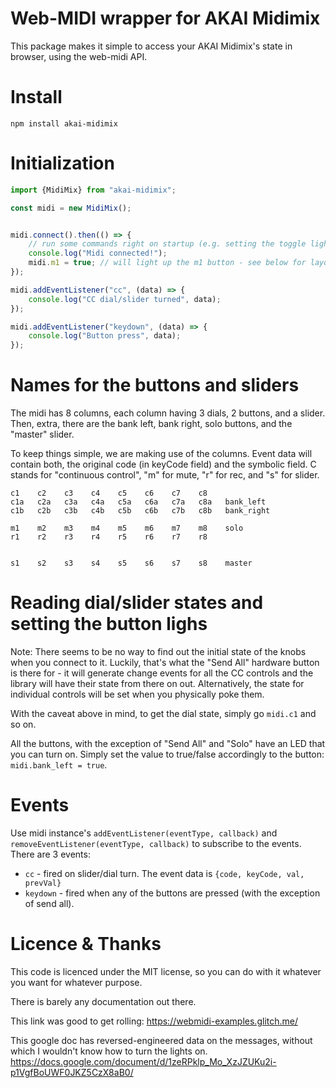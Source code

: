 # Web-MIDI wrapper for AKAI Midimix

This package makes it simple to access your AKAI Midimix's state in browser, using the web-midi API.


# Install

```npm install akai-midimix```

# Initialization
```javascript
import {MidiMix} from "akai-midimix";

const midi = new MidiMix();


midi.connect().then(() => {
    // run some commands right on startup (e.g. setting the toggle lights)
    console.log("Midi connected!");
    midi.m1 = true; // will light up the m1 button - see below for layout
});

midi.addEventListener("cc", (data) => {
    console.log("CC dial/slider turned", data);
});

midi.addEventListener("keydown", (data) => {
    console.log("Button press", data);
});
```

# Names for the buttons and sliders

The midi has 8 columns, each column having 3 dials, 2 buttons, and a slider.
Then, extra, there are the bank left, bank right, solo buttons, and the "master" slider.

To keep things simple, we are making use of the columns. Event data will contain
both, the original code (in keyCode field) and the symbolic field.
C stands for "continuous control", "m" for mute, "r" for rec, and "s" for slider.

```
c1    c2    c3    c4    c5    c6    c7    c8
c1a   c2a   c3a   c4a   c5a   c6a   c7a   c8a   bank_left
c1b   c2b   c3b   c4b   c5b   c6b   c7b   c8b   bank_right

m1    m2    m3    m4    m5    m6    m7    m8    solo
r1    r2    r3    r4    r5    r6    r7    r8


s1    s2    s3    s4    s5    s6    s7    s8    master
```


# Reading dial/slider states and setting the button lighs

Note: There seems to be no way to find out the initial state of the knobs when you connect to it. Luckily, that's what
the "Send All" hardware button is there for - it will generate change events for all the CC controls and the library
will have their state from there on out. Alternatively, the state for individual controls will be set when you
physically poke them.

With the caveat above in mind, to get the dial state, simply go `midi.c1` and so on.

All the buttons, with the exception of "Send All" and "Solo" have an LED that you can turn on.
Simply set the value to true/false accordingly to the button: `midi.bank_left = true`.



# Events

Use midi instance's `addEventListener(eventType, callback)` and `removeEventListener(eventType, callback)` to
subscribe to the events. There are 3 events:

* `cc` - fired on slider/dial turn. The event data is `{code, keyCode, val, prevVal}`
* `keydown` - fired when any of the buttons are pressed (with the exception of send all).


# Licence & Thanks

This code is licenced under the MIT license,  so you can do with it whatever you want for whatever purpose.

There is barely any documentation out there.

This link was good to get rolling: https://webmidi-examples.glitch.me/

This google doc has reversed-engineered data on the messages, without which I wouldn't know how to turn the lights on.
https://docs.google.com/document/d/1zeRPklp_Mo_XzJZUKu2i-p1VgfBoUWF0JKZ5CzX8aB0/
